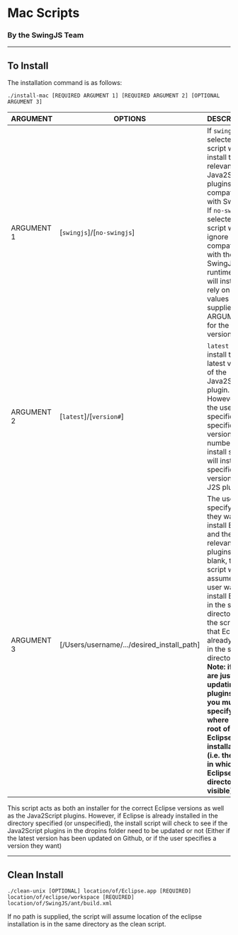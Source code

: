 # Mac Scripts
### By the SwingJS Team

----------
## To Install

The installation command is as follows:

```
./install-mac [REQUIRED ARGUMENT 1] [REQUIRED ARGUMENT 2] [OPTIONAL ARGUMENT 3]
```

| 	ARGUMENT   | OPTIONS                                   				| DESCRIPTION |
| ------------- | ------------------------------------------------------ | ------------ |
| ARGUMENT 1  | [`swingjs`]/[`no-swingjs`] | If `swingjs` is selected, the script will install the relevant Java2Script plugins compatible with SwingJS. If `no-swing` is selected, the script will ignore compatibility with the SwingJS runtime and will instead rely on the values supplied in ARGUMENT 2 for the correct version |
| ARGUMENT 2  | [`latest`]/[`version#`] | `latest` will install the latest version of the Java2Script plugin. However, if the user specifies a specific version number, the install script will install that specific version of the J2S plugin. |
| ARGUMENT 3 | [/Users/username/.../desired_install_path] | The user can specify where they want to install Eclipse and the relevant plugins. If left blank, the script will assume the user wants to install Eclipse in the same directory as the script, or that Eclipse already exists in the same directory **Note: if you are just updating the plugins, then you must specify where the root of the Eclipse installation is (i.e. the level in which the Eclipse.app directory is visible)** |

This script acts as both an installer for the correct Eclipse versions as well as the Java2Script plugins. However, if Eclipse is already installed in the directory specified (or unspecified), the install script will check to see if the Java2Script plugins in the dropins folder need to be updated or not (Either if the latest version has been updated on Github, or if the user specifies a version they want)


----------
## Clean Install

```
./clean-unix [OPTIONAL] location/of/Eclipse.app [REQUIRED] location/of/eclipse/workspace [REQUIRED] location/of/SwingJS/ant/build.xml
```

If no path is supplied, the script will assume location of the eclipse installation is in the same directory as the clean script. 
